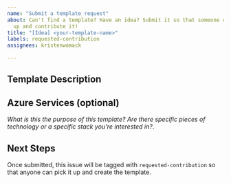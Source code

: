 ```yaml
---
name: "Submit a template request"
about: Can't find a template? Have an idea? Submit it so that someone can pick it
  up and contribute it!
title: "[Idea] <your-template-name>"
labels: requested-contribution
assignees: kristenwomack

---
```


## Template Description

## Azure Services (**optional**)
_What is this the purpose of this template? Are there specific pieces of technology or a specific stack you're interested in?_.

## Next Steps
Once submitted, this issue will be tagged with `requested-contribution` so that anyone can pick it up and create the template.
